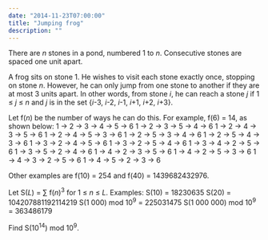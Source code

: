 ```yaml
---
date: "2014-11-23T07:00:00"
title: "Jumping frog"
description: ""
---
```


<p>There are <var>n</var> stones in a pond, numbered 1 to <var>n</var>. Consecutive stones are spaced one unit apart.</p>
<p>A frog sits on stone 1. He wishes to visit each stone exactly once, stopping on stone <var>n</var>. However, he can only jump from one stone to another if they are at most 3 units apart. In other words, from stone <var>i</var>, he can reach a stone <var>j</var> if 1 ≤ <var>j</var> ≤ <var>n</var> and <var>j</var> is in the set {<var>i</var>-3, <var>i</var>-2, <var>i</var>-1, <var>i</var>+1, <var>i</var>+2, <var>i</var>+3}.</p>
<p>Let f(<var>n</var>) be the number of ways he can do this. For example, f(6) = 14, as shown below:
1 → 2 → 3 → 4 → 5 → 6 
1 → 2 → 3 → 5 → 4 → 6 
1 → 2 → 4 → 3 → 5 → 6 
1 → 2 → 4 → 5 → 3 → 6 
1 → 2 → 5 → 3 → 4 → 6 
1 → 2 → 5 → 4 → 3 → 6 
1 → 3 → 2 → 4 → 5 → 6 
1 → 3 → 2 → 5 → 4 → 6 
1 → 3 → 4 → 2 → 5 → 6 
1 → 3 → 5 → 2 → 4 → 6 
1 → 4 → 2 → 3 → 5 → 6 
1 → 4 → 2 → 5 → 3 → 6 
1 → 4 → 3 → 2 → 5 → 6 
1 → 4 → 5 → 2 → 3 → 6</p>
<p>Other examples are f(10) = 254 and f(40) = 1439682432976.</p>
<p>Let S(<var>L</var>) = ∑ f(<var>n</var>)<sup>3</sup> for 1 ≤ <var>n</var> ≤ <var>L</var>.
Examples:
S(10) = 18230635
S(20) = 104207881192114219
S(1 000) mod 10<sup>9</sup> = 225031475
S(1 000 000) mod 10<sup>9</sup> = 363486179</p>
<p>Find S(10<sup>14</sup>) mod 10<sup>9</sup>.</p>

